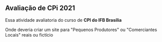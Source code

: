 <h2>Avaliação de CPi 2021</h2>
<p>Essa atividade avaliatoria do curso de <strong>CPI do IFB Brasília </strong></p>
<p> Onde deveria criar um site para "Pequenos Produtores" ou "Comerciantes Locais" reais ou fictício</p>
